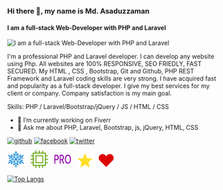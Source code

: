 ### Hi there 👋, my name is Md. Asaduzzaman
#### I am a full-stack Web-Developer with PHP and Laravel
![I am a full-stack Web-Developer with PHP and Laravel](https://camo.githubusercontent.com/5e3babfce4609dcd669a8f2a6d37b47c85486729942c57c5afbfc715f0b5dff7/68747470733a2f2f7777772e6469676974616c736f6c7574696f6e73657276696365732e636f6d2f696d672f73657276696365732f776562253230646576656c6f706d656e742e676966)

I'm a professional PHP and Laravel developer. I can develop any website using Php. All websites are 100% RESPONSIVE, SEO FRIEDLY, FAST SECURED. My HTML , CSS , Bootstrap, Git and Github, PHP REST Framework and Laravel coding skills are very strong. I have acquired fast and popularity as a full-stack developer. I give my best services for my client or company. Company satisfaction is my main goal. 

Skills: PHP / Laravel/Bootstrap/jQuery / JS / HTML / CSS

- 🔭 I’m currently working on Fiverr 
- 💬 Ask me about PHP, Laravel, Bootstrap, js, jQuery, HTML, CSS 


[<img src='https://cdn.jsdelivr.net/npm/simple-icons@3.0.1/icons/github.svg' alt='github' height='40'>](https://github.com/asad450)  [<img src='https://cdn.jsdelivr.net/npm/simple-icons@3.0.1/icons/facebook.svg' alt='facebook' height='40'>](https://www.facebook.com/123mdasaduzzaman)  [<img src='https://cdn.jsdelivr.net/npm/simple-icons@3.0.1/icons/twitter.svg' alt='twitter' height='40'>](https://twitter.com/asaduzzaman450)  

<a href='https://archiveprogram.github.com/'><img src='https://raw.githubusercontent.com/acervenky/animated-github-badges/master/assets/acbadge.gif' width='40' height='40'></a> <a href='https://docs.github.com/en/developers'><img src='https://raw.githubusercontent.com/acervenky/animated-github-badges/master/assets/devbadge.gif' width='40' height='40'></a> <a href='https://github.com/pricing'><img src='https://raw.githubusercontent.com/acervenky/animated-github-badges/master/assets/pro.gif' width='40' height='40'></a> <a href='https://stars.github.com/'><img src='https://raw.githubusercontent.com/acervenky/animated-github-badges/master/assets/starbadge.gif' width='35' height='35'></a> <a href='https://docs.github.com/en/github/supporting-the-open-source-community-with-github-sponsors'><img src='https://raw.githubusercontent.com/acervenky/animated-github-badges/master/assets/sponsorbadge.gif' width='35' height='35'></a> 


[![Top Langs](https://github-readme-stats.vercel.app/api/top-langs/?username=asad450)](https://github.com/anuraghazra/github-readme-stats)
